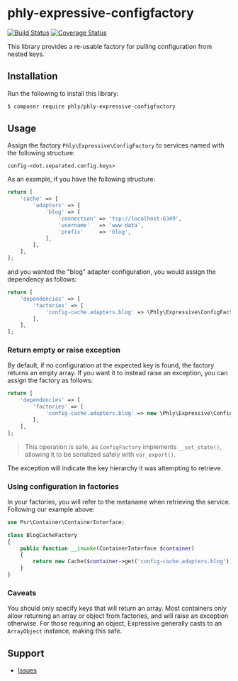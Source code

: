 # phly-expressive-configfactory

[![Build Status](https://secure.travis-ci.org/phly/phly-expressive-configfactory.svg?branch=master)](https://secure.travis-ci.org/phly/phly-expressive-configfactory)
[![Coverage Status](https://coveralls.io/repos/github/phly/phly-expressive-configfactory/badge.svg?branch=master)](https://coveralls.io/github/phly/phly-expressive-configfactory?branch=master)

This library provides a re-usable factory for pulling configuration from nested
keys.

## Installation

Run the following to install this library:

```bash
$ composer require phly/phly-expressive-configfactory
```

## Usage

Assign the factory `Phly\Expressive\ConfigFactory` to services named with the
following structure:

```text
config-<dot.separated.config.keys>
```

As an example, if you have the following structure:

```php
return [
    'cache' => [
        'adapters' => [
            'blog' => [
                'connection' => 'tcp://localhost:6349',
                'username'   => 'www-data',
                'prefix'     => 'blog',
            ],
        ],
    ],
];
```

and you wanted the "blog" adapter configuration, you would assign the dependency
as follows:

```php
return [
    'dependencies' => [
        'factories' => [
            'config-cache.adapters.blog' => \Phly\Expressive\ConfigFactory,
        ],
    ],
];
```

### Return empty or raise exception

By default, if no configuration at the expected key is found, the factory
returns an empty array. If you want it to instead raise an exception, you can
assign the factory as follows:

```php
return [
    'dependencies' => [
        'factories' => [
            'config-cache.adapters.blog' => new \Phly\Expressive\ConfigFactory(false),
        ],
    ],
];
```

> This operation is safe, as `ConfigFactory` implements `__set_state()`,
> allowing it to be serialized safely with `var_export()`.

The exception will indicate the key hierarchy it was attempting to retrieve.

### Using configuration in factories

In your factories, you will refer to the metaname when retrieving the service.
Following our example above:

```php
use Psr\Container\ContainerInterface;

class BlogCacheFactory
{
    public function __invoke(ContainerInterface $container)
    {
        return new Cache($container->get('config-cache.adapters.blog'));
    }
}
```

### Caveats

You should only specify keys that will return an array. Most containers only
allow returning an array or object from factories, and will raise an exception
otherwise. For those requiring an object, Expressive generally casts to an
`ArrayObject` instance, making this safe.

## Support

* [Issues](https://github.com/zendframework/phly-expressive-configfactory/issues/)
